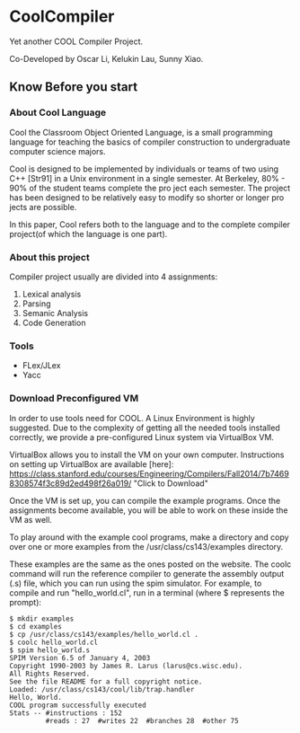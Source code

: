 # CoolCompiler
Yet another COOL Compiler Project. 

Co-Developed by Oscar Li, Kelukin Lau, Sunny Xiao.
## Know Before you start

### About Cool Language 
Cool the Classroom Object Oriented Language, is a small programming language for teaching the basics of compiler construction to undergraduate computer science majors.  

Cool is designed to be implemented by individuals or teams of two using C++ [Str91] in a Unix environment in a single semester. 
At Berkeley, 80% - 90% of the student teams complete the pro ject each semester. 
The project has been designed to be relatively easy to modify so shorter or longer pro jects are possible. 

In this paper, Cool refers both to the language and to the complete compiler project(of which the language is one part).

### About this project

Compiler project usually are divided into 4 assignments: 

1.  Lexical analysis
2.  Parsing
3.  Semanic Analysis
4.  Code Generation

### Tools

* FLex/JLex
* Yacc

### Download Preconfigured VM

In order to use tools need for COOL. A Linux Environment is highly suggested. 
Due to the complexity of getting all the needed tools installed correctly, we provide a pre-configured Linux 
system via VirtualBox VM.

VirtualBox allows you to install the VM on your own computer. Instructions on setting up VirtualBox are available 
[here]: https://class.stanford.edu/courses/Engineering/Compilers/Fall2014/7b74698308574f3c89d2ed498f26a019/ "Click to Download"

Once the VM is set up, you can compile the example programs. 
Once the assignments become available, you will be able to work on these inside the VM as well.

To play around with the example cool programs, make a directory and copy over one or more examples from the /usr/class/cs143/examples directory. 

These examples are the same as the ones posted on the website. 
The coolc command will run the reference compiler to generate the assembly output (.s) file, which you can run using the spim simulator. 
For example, to compile and run "hello_world.cl", run in a terminal (where $ represents the prompt):

    $ mkdir examples
    $ cd examples
    $ cp /usr/class/cs143/examples/hello_world.cl .
    $ coolc hello_world.cl
    $ spim hello_world.s
    SPIM Version 6.5 of January 4, 2003
    Copyright 1990-2003 by James R. Larus (larus@cs.wisc.edu).
    All Rights Reserved.
    See the file README for a full copyright notice.
    Loaded: /usr/class/cs143/cool/lib/trap.handler
    Hello, World.
    COOL program successfully executed
    Stats -- #instructions : 152
             #reads : 27  #writes 22  #branches 28  #other 75
